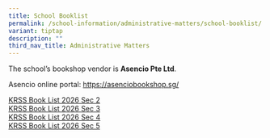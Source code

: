 ```yaml
---
title: School Booklist
permalink: /school-information/administrative-matters/school-booklist/
variant: tiptap
description: ""
third_nav_title: Administrative Matters
---
```

<p>The school’s bookshop vendor is <strong>Asencio Pte Ltd</strong>.</p>
<p>Asencio online portal: <a href="https://asenciobookshop.sg/" rel="noopener nofollow" target="_blank">https://asenciobookshop.sg/</a>
</p>
<p><a href="/files/Kent_Ridge_Secondary_2026___Sec_2.pdf" rel="noopener nofollow" target="_blank">KRSS Book List 2026 Sec 2</a>
<br><a href="/files/Kent_Ridge_Secondary_2026___Sec_3.pdf" rel="noopener nofollow" target="_blank">KRSS Book List 2026 Sec 3</a>
<br><a href="/files/Kent_Ridge_Secondary_2026___Sec_4.pdf" rel="noopener nofollow" target="_blank">KRSS Book List 2026 Sec 4</a>
<br><a href="/files/Kent_Ridge_Secondary_2026___Sec_5.pdf" rel="noopener nofollow" target="_blank">KRSS Book List 2026 Sec 5</a>
</p>